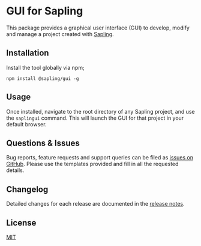# GUI for Sapling

This package provides a graphical user interface (GUI) to develop, modify and manage a project created with [Sapling](https://github.com/saplingjs/sapling/).


## Installation

Install the tool globally via npm;

    npm install @sapling/gui -g


## Usage

Once installed, navigate to the root directory of any Sapling project, and use the `saplingui` command.  This will launch the GUI for that project in your default browser.


## Questions & Issues

Bug reports, feature requests and support queries can be filed as [issues on GitHub](https://github.com/saplingjs/gui/issues).  Please use the templates provided and fill in all the requested details.


## Changelog

Detailed changes for each release are documented in the [release notes](https://github.com/saplingjs/gui/releases).


## License

[MIT](https://opensource.org/licenses/MIT)
